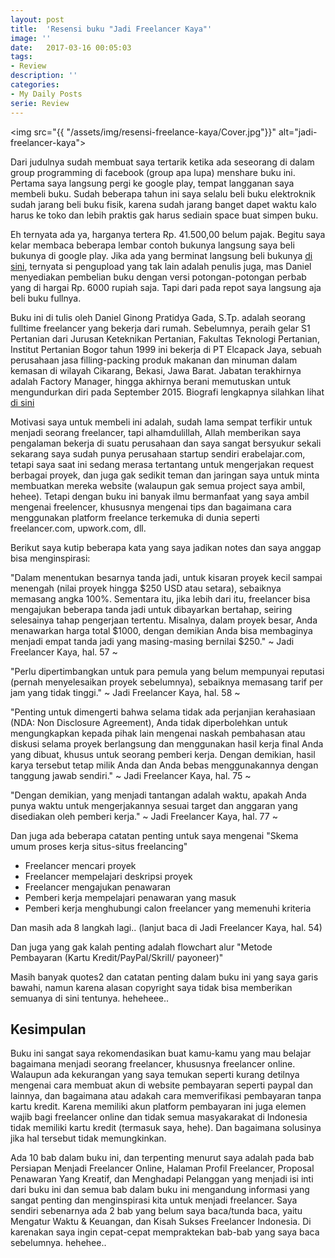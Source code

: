 ```yaml
---
layout: post
title:  'Resensi buku "Jadi Freelancer Kaya"'
image: ''
date:   2017-03-16 00:05:03
tags:
- Review
description: ''
categories:
- My Daily Posts
serie: Review
---
```


<img src="{{ "/assets/img/resensi-freelance-kaya/Cover.jpg"}}" alt="jadi-freelancer-kaya">

Dari judulnya sudah membuat saya tertarik ketika ada seseorang di dalam group programming di facebook (group apa lupa) menshare buku ini. Pertama saya langsung pergi ke google play, tempat langganan saya membeli buku. Sudah beberapa tahun ini saya selalu beli buku elektroknik sudah jarang beli buku fisik, karena sudah jarang banget dapet waktu kalo harus ke toko dan lebih praktis gak harus sediain space buat simpen buku.

Eh ternyata ada ya, harganya tertera Rp. 41.500,00 belum pajak. Begitu saya kelar membaca beberapa lembar contoh bukunya langsung saya beli bukunya di google play. Jika ada yang berminat langsung beli bukunya [di sini](https://play.google.com/store/books/details/Daniel_G_Pratidya_Jadi_Freelancer_Kaya?id=YGdpDAAAQBAJ), ternyata si pengupload yang tak lain adalah penulis juga, mas Daniel menyediakan pembelian buku dengan versi potongan-potongan perbab yang di hargai Rp. 6000 rupiah saja. Tapi dari pada repot saya langsung aja beli buku fullnya.

Buku ini di tulis oleh Daniel Ginong Pratidya Gada, S.Tp. adalah seorang fulltime freelancer yang bekerja dari rumah. Sebelumnya, peraih gelar S1 Pertanian dari Jurusan Keteknikan Pertanian, Fakultas Teknologi Pertanian, Institut Pertanian Bogor tahun 1999 ini bekerja di PT Elcapack Jaya, sebuah perusahaan jasa filling-packing produk makanan dan minuman dalam kemasan di wilayah Cikarang, Bekasi, Jawa Barat. Jabatan terakhirnya adalah Factory Manager, hingga akhirnya berani memutuskan untuk mengundurkan diri pada September 2015. Biografi lengkapnya silahkan lihat [di sini](https://play.google.com/store/books/details/Daniel_G_Pratidya_Jadi_Freelancer_Kaya?id=YGdpDAAAQBAJ) 

Motivasi saya untuk membeli ini adalah, sudah lama sempat terfikir untuk menjadi seorang freelancer, tapi alhamdulillah, Allah memberikan saya pengalaman bekerja di suatu perusahaan dan saya sangat bersyukur sekali sekarang saya sudah punya perusahaan startup sendiri erabelajar.com, tetapi saya saat ini sedang merasa tertantang untuk mengerjakan request berbagai proyek, dan juga gak sedikit teman dan jaringan saya untuk minta membuatkan mereka website (walaupun gak semua project saya ambil, hehee). Tetapi dengan buku ini banyak ilmu bermanfaat yang saya ambil mengenai freelencer, khususnya mengenai tips dan bagaimana cara menggunakan platform freelance terkemuka di dunia seperti freelancer.com, upwork.com, dll.

Berikut saya kutip beberapa kata yang saya jadikan notes dan saya anggap bisa menginspirasi:

"Dalam menentukan besarnya tanda jadi, untuk kisaran proyek kecil sampai menengah (nilai proyek hingga $250 USD atau setara), sebaiknya memasang angka 100%. Sementara itu, jika lebih dari itu, freelancer bisa mengajukan beberapa tanda jadi untuk dibayarkan bertahap, seiring selesainya tahap pengerjaan tertentu. Misalnya, dalam proyek besar, Anda menawarkan harga total $1000, dengan demikian Anda bisa membaginya menjadi empat tanda jadi yang masing-masing bernilai $250." ~ Jadi Freelancer Kaya, hal. 57 ~

"Perlu dipertimbangkan untuk para pemula yang belum mempunyai reputasi (pernah menyelesaikan proyek sebelumnya), sebaiknya memasang tarif per jam yang tidak tinggi." ~ Jadi Freelancer Kaya, hal. 58 ~

"Penting untuk dimengerti bahwa selama tidak ada perjanjian kerahasiaan (NDA: Non Disclosure Agreement), Anda tidak diperbolehkan untuk mengungkapkan kepada pihak lain mengenai naskah pembahasan atau diskusi selama proyek berlangsung dan menggunakan hasil kerja final Anda yang dibuat, khusus untuk seorang pemberi kerja. Dengan demikian, hasil karya tersebut tetap milik Anda dan Anda bebas menggunakannya dengan tanggung jawab sendiri." ~ Jadi Freelancer Kaya, hal. 75 ~

"Dengan demikian, yang menjadi tantangan adalah waktu, apakah Anda punya waktu untuk mengerjakannya sesuai target dan anggaran yang disediakan oleh pemberi kerja." ~ Jadi Freelancer Kaya, hal. 77 ~

Dan juga ada beberapa catatan penting untuk saya mengenai "Skema umum proses kerja situs-situs freelancing"

- Freelancer mencari proyek
- Freelancer mempelajari deskripsi proyek
- Freelancer mengajukan penawaran
- Pemberi kerja mempelajari penawaran yang masuk
- Pemberi kerja menghubungi calon freelancer yang memenuhi kriteria

Dan masih ada 8 langkah lagi.. (lanjut baca di Jadi Freelancer Kaya, hal. 54)

Dan juga yang gak kalah penting adalah flowchart alur "Metode Pembayaran (Kartu Kredit/PayPal/Skrill/ payoneer)"

Masih banyak quotes2 dan catatan penting dalam buku ini yang saya garis bawahi, namun karena alasan copyright saya tidak bisa memberikan semuanya di sini tentunya. heheheee..

## Kesimpulan

Buku ini sangat saya rekomendasikan buat kamu-kamu yang mau belajar bagaimana menjadi seorang freelancer, khususnya freelancer online. Walaupun ada kekurangan yang saya temukan seperti kurang detilnya mengenai cara membuat akun di website pembayaran seperti paypal dan lainnya, dan bagaimana atau adakah cara memverifikasi pembayaran tanpa kartu kredit. Karena memiliki akun platform pembayaran ini juga elemen wajib bagi freelancer online dan tidak semua masyakarakat di Indonesia tidak memiliki kartu kredit (termasuk saya, hehe). Dan bagaimana solusinya jika hal tersebut tidak memungkinkan.

Ada 10 bab dalam buku ini, dan terpenting menurut saya adalah pada bab Persiapan Menjadi Freelancer Online, Halaman Profil Freelancer, Proposal Penawaran Yang Kreatif, dan Menghadapi Pelanggan yang menjadi isi inti dari buku ini dan semua bab dalam buku ini mengandung informasi yang sangat penting dan menginspirasi kita untuk menjadi freelancer. Saya sendiri sebenarnya ada 2 bab yang belum saya baca/tunda baca, yaitu Mengatur Waktu & Keuangan, dan Kisah Sukses Freelancer Indonesia. Di karenakan saya ingin cepat-cepat mempraktekan bab-bab yang saya baca sebelumnya. hehehee..



